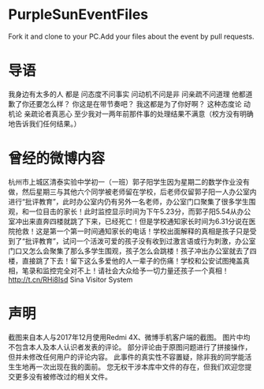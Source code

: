 # PurpleSunEventFiles
Fork it and clone to your PC.Add your files about the event by pull requests.
# 导语
我身边有太多的人 都是
问态度不问事实
问动机不问是非
问亲疏不问道理
他都道歉了你还要怎么样？
你这是在带节奏吧？
我这都是为了你好啊？
这种态度论 动机论 亲疏论者真恶心
至少我对一两年前那件事的处理结果不满意（校方没有明确地告诉我们任何结果。）
# 曾经的微博内容
杭州市上城区清泰实验中学初一（一班）郭子阳学生因为星期二的数学作业没有做，然后星期三与其他六个同学被老师留在学校，后老师仅留郭子阳一人办公室内进行“批评教育”，此时办公室内仍有另外一名老师，办公室门口聚集了很多学生围观，和一位目击的家长！此时监控显示时间为下午5.23分，而郭子阳5.54从办公室冲出来直奔四楼就跳了下来，已经死亡！但是学校通知家长时间为6.31分说在医院抢救！这是第一个第一时间通知家长的电话！学校出面解释的真相是孩子只是受到了“批评教育”，试问一个活泼可爱的孩子没有收到过激言语或行为刺激，办公室门口又怎么会聚集了那么多学生围观，孩子怎么会跳楼！孩子冲出办公室就去了四楼，直接跳了下去！留下这么多爱他的人一辈子的伤痛！学校和公安试图掩盖真相，笔录和监控完全对不上！请社会大众给予一切力量还孩子一个真相！ http://t.cn/RHi8Isd Sina Visitor System
# 声明
截图来自本人与2017年12月使用Redmi 4X、微博手机客户端的截图。
图片中均不包含本人及本人认识者发表的评论。
部分评论由于原图问题进行了拼接操作，但并未修改任何用户的评论内容。
此事件的真实性不容置疑，除非我的同学能活生生地再一次出现在我的面前。
您无权干涉本库中文件的存在，但我们欢迎您提交更多没有被修改过的相关文件。
